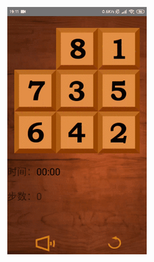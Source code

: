 ![image](https://github.com/pretendTsuTsuku/DigitalPuzzle/blob/master/gif/%E6%95%B0%E5%AD%97%E6%8B%BC%E5%9B%BE.gif)